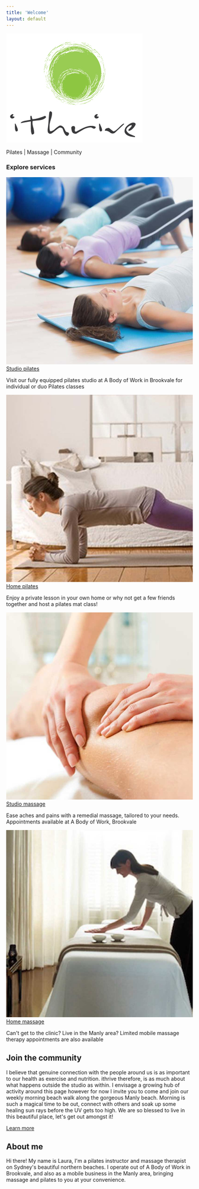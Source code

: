 ```yaml
---
title: 'Welcome'
layout: default
---
```


<section class="section section-product">
	<div class="container">
		<div class="product_logo">
			<img src="/images/ithrive-logo.jpg" />
			<p>Pilates | Massage | Community</p><!-- .tagline -->
		</div><!-- .product_logo -->
		<div class="row">
			<div class="col-sm-12">
				<div class="product_services">
					<h3>Explore services</h3>
					<div class="servicePreview">
						<a href="/studio-pilates">
							<img src="/images/service-studio-pilates.jpg" alt="" />
							<div class="service_name">Studio pilates</div><!-- .service_name -->
						</a><!-- .service -->
						<p>Visit our fully equipped pilates studio at A Body of Work in Brookvale for individual or duo Pilates classes </p>
					</div><!-- .service -->
					<div class="servicePreview">
						<a href="/home-pilates">
							<img src="/images/service-home-pilates.jpg" alt="" />
							<div class="service_name">Home pilates</div><!-- .service_name -->
						</a><!-- .service -->
						<p>Enjoy a private lesson in your own home or why not get a few friends together and host a pilates mat class!</p>
					</div><!-- .service -->
					<div class="servicePreview">
						<a href="/studio-massage">
							<img src="/images/service-studio-massage.jpg" alt="" />
							<div class="service_name">Studio massage</div><!-- .service_name -->
						</a><!-- .service -->
						<p>Ease aches and pains with a remedial massage, tailored to your needs. Appointments available at A Body of Work, Brookvale</p>
					</div><!-- .service -->
					<div class="servicePreview">
						<a href="/home-massage">
							<img src="/images/service-home-massage.jpg" alt="" />
							<div class="service_name">Home massage</div><!-- .service_name -->
						</a><!-- .service -->
						<p>Can't get to the clinic? Live in the Manly area? Limited mobile massage therapy appointments are also available </p>
					</div><!-- .service -->
				</div>
			</div><!-- .col-sm-12 -->
		</div><!-- .row -->
	</div><!-- .container -->
</section><!-- .section -->

<section class="section section-community">
	<div class="layer layer-img b-lazy" data-src="/images/section-community.jpg"></div><!-- .layer layer-img -->
	<div class="container">
		<div class="row">
			<div class="col-sm-4 col-sm-offset-8">
				<h1>Join the community</h1>
				<p>I believe that genuine connection with the people around us is as important to our health as exercise and nutrition. ithrive therefore, is as much about what happens outside the studio as within. I envisage a growing hub of activity around this page however for now I invite you to come and join our weekly morning beach walk along the gorgeous Manly beach. Morning is such a magical time to be out, connect with others and soak up some healing sun rays before the UV gets too high.  We are so blessed to live in this beautiful place, let's get out amongst it!  </p>
				<p><a href="/community" class="btn btn-lg btn-outline">Learn more</a></p>
			</div>
		</div><!-- .row col-sm-8 -->
	</div><!-- .container -->
</section><!-- .section section-welcome -->

<section class="section section-aboutMe">
	<div class="layer layer-img b-lazy" data-src="/images/laura-desert.jpg"></div><!-- .layer layer-img -->
	<div class="container">
		<div class="row">
			<div class="col-sm-4">
				<h1>About me</h1>
				<p>Hi there! My name is Laura, I'm a pilates instructor and massage therapist on Sydney's beautiful northern beaches. I operate out of A Body of Work in Brookvale, and also as a mobile business in the Manly area, bringing massage and pilates to you at your convenience.
         </p>
			</div><!-- .col-sm-4 -->
		</div><!-- .row col-sm-8 -->
	</div><!-- .container -->
</section><!-- .section section-welcome -->